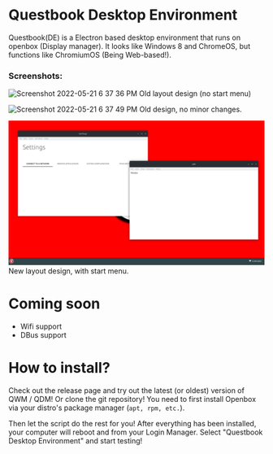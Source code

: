 # Questbook Desktop Environment

Questbook(DE) is a Electron based desktop environment that runs on openbox (Display manager). It looks like Windows 8 and ChromeOS, but functions like ChromiumOS (Being Web-based!).

### Screenshots:

![Screenshot 2022-05-21 6 37 36 PM](https://user-images.githubusercontent.com/61961329/169674051-b4747b17-d11c-45a4-9c85-9582a5199b9c.png) Old layout design (no start menu)

![Screenshot 2022-05-21 6 37 49 PM](https://user-images.githubusercontent.com/61961329/169674050-601086d1-2225-4c00-86d0-cd2ba33c0360.png) Old design, no minor changes.

![205521099-a740ea9f-5473-4cf7-a7d1-d38be5151294](QuestbookDE/assets/205521099-a740ea9f-5473-4cf7-a7d1-d38be5151294.png)New layout design, with start menu.


# Coming soon
* Wifi support
* DBus support

# How to install?
Check out the release page and try out the latest (or oldest) version of QWM / QDM!
Or clone the git repository!
You need to first install Openbox via your distro's package manager (```apt, rpm, etc.```). 

Then let the script do the rest for you!
After everything has been installed, your computer will reboot and from your Login Manager. Select "Questbook Desktop Environment" and start testing!